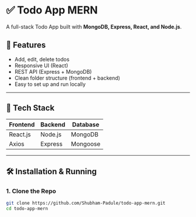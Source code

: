 # ✅ Todo App MERN

A full-stack Todo App built with **MongoDB, Express, React, and Node.js**.

## 📌 Features

- Add, edit, delete todos
- Responsive UI (React)
- REST API (Express + MongoDB)
- Clean folder structure (frontend + backend)
- Easy to set up and run locally

---

## 🧠 Tech Stack

| Frontend  | Backend   | Database |
|-----------|-----------|----------|
| React.js  | Node.js   | MongoDB  |
| Axios     | Express   | Mongoose |

---

## 🛠️ Installation & Running

### 1. Clone the Repo

```bash
git clone https://github.com/Shubham-Padule/todo-app-mern.git
cd todo-app-mern
